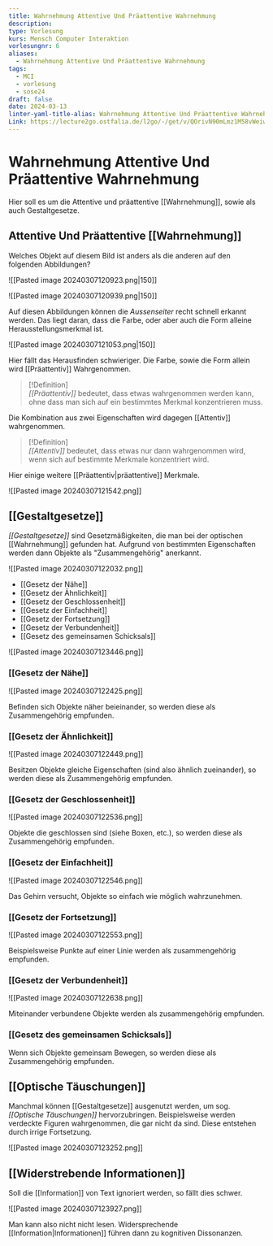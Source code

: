 ```yaml
---
title: Wahrnehmung Attentive Und Präattentive Wahrnehmung
description: 
type: Vorlesung
kurs: Mensch Computer Interaktion
vorlesungnr: 6
aliases:
  - Wahrnehmung Attentive Und Präattentive Wahrnehmung
tags:
  - MCI
  - vorlesung
  - sose24
draft: false
date: 2024-03-13
linter-yaml-title-alias: Wahrnehmung Attentive Und Präattentive Wahrnehmung
Link: https://lecture2go.ostfalia.de/l2go/-/get/v/QOrivN90mLmz1M58vWeiwAxx
---
```


# Wahrnehmung Attentive Und Präattentive Wahrnehmung

Hier soll es um die Attentive und präattentive [[Wahrnehmung]], sowie als auch Gestaltgesetze.

## Attentive Und Präattentive [[Wahrnehmung]]

Welches Objekt auf diesem Bild ist anders als die anderen auf den folgenden Abbildungen?

![[Pasted image 20240307120923.png|150]]

![[Pasted image 20240307120939.png|150]]

Auf diesen Abbildungen können die *Aussenseiter* recht schnell erkannt werden. Das liegt daran, dass die Farbe, oder aber auch die Form alleine Herausstellungsmerkmal ist. 

![[Pasted image 20240307121053.png|150]]

Hier fällt das Herausfinden schwieriger. Die Farbe, sowie die Form allein wird [[Präattentiv]] Wahrgenommen.

> [!Definition]  
> *[[Präattentiv]]* bedeutet, dass etwas wahrgenommen werden kann, ohne dass man sich auf ein bestimmtes Merkmal konzentrieren muss.

Die Kombination aus zwei Eigenschaften wird dagegen [[Attentiv]] wahrgenommen.

> [!Definition]  
> *[[Attentiv]]* bedeutet, dass etwas nur dann wahrgenommen wird, wenn sich auf bestimmte Merkmale konzentriert wird.

Hier einige weitere [[Präattentiv|präattentive]] Merkmale.

![[Pasted image 20240307121542.png]]

## [[Gestaltgesetze]]

*[[Gestaltgesetze]]* sind Gesetzmäßigkeiten, die man bei der optischen [[Wahrnehmung]] gefunden hat. Aufgrund von bestimmten Eigenschaften werden dann Objekte als "Zusammengehörig" anerkannt.

![[Pasted image 20240307122032.png]]

- [[Gesetz der Nähe]]
- [[Gesetz der Ähnlichkeit]]
- [[Gesetz der Geschlossenheit]]
- [[Gesetz der Einfachheit]]
- [[Gesetz der Fortsetzung]]
- [[Gesetz der Verbundenheit]]
- [[Gesetz des gemeinsamen Schicksals]]

![[Pasted image 20240307123446.png]]

### [[Gesetz der Nähe]]

![[Pasted image 20240307122425.png]]

Befinden sich Objekte näher beieinander, so werden diese als Zusammengehörig empfunden.

### [[Gesetz der Ähnlichkeit]]

![[Pasted image 20240307122449.png]]

Besitzen Objekte gleiche Eigenschaften (sind also ähnlich zueinander), so werden diese als Zusammengehörig empfunden.

### [[Gesetz der Geschlossenheit]]

![[Pasted image 20240307122536.png]]

Objekte die geschlossen sind (siehe Boxen, etc.), so werden diese als Zusammengehörig empfunden. 

### [[Gesetz der Einfachheit]]

![[Pasted image 20240307122546.png]]

Das Gehirn versucht, Objekte so einfach wie möglich wahrzunehmen.

### [[Gesetz der Fortsetzung]]

![[Pasted image 20240307122553.png]]

Beispielsweise Punkte auf einer Linie werden als zusammengehörig empfunden.

### [[Gesetz der Verbundenheit]]

![[Pasted image 20240307122638.png]]

Miteinander verbundene Objekte werden als zusammengehörig empfunden.

### [[Gesetz des gemeinsamen Schicksals]]

Wenn sich Objekte gemeinsam Bewegen, so werden diese als Zusammengehörig empfunden.

## [[Optische Täuschungen]]

Manchmal können [[Gestaltgesetze]] ausgenutzt werden, um sog. *[[Optische Täuschungen]]* hervorzubringen. Beispielsweise werden verdeckte Figuren wahrgenommen, die gar nicht da sind. Diese entstehen durch irrige Fortsetzung. 

![[Pasted image 20240307123252.png]]

## [[Widerstrebende Informationen]]

Soll die [[Information]] von Text ignoriert werden, so fällt dies schwer.

![[Pasted image 20240307123927.png]]

Man kann also nicht nicht lesen. Widersprechende [[Information|Informationen]] führen dann zu kognitiven Dissonanzen. 